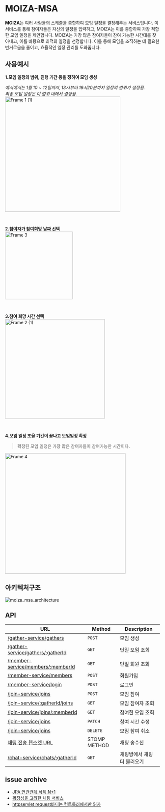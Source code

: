 # MOIZA-MSA

**MOIZA**는 여러 사람들의 스케줄을 종합하여 모임 일정을 결정해주는 서비스입니다. 
이 서비스를 통해 참여자들은 자신의 일정을 입력하고, MOIZA는 이를 종합하여 가장 적합한 모임 일정을 제안합니다. 
MOIZA는 가장 많은 참여자들이 참여 가능한 시간대를 찾아내고, 이를 바탕으로 최적의 일정을 선정합니다.
이를 통해 모임을 조직하는 데 필요한 번거로움을 줄이고, 효율적인 일정 관리를 도와줍니다.

## 사용예시

**1.모임 일정의 범위, 진행 기간 등을 정하여 모임 생성**<br/>

_예시에서는 1월 10 ~ 12일까지, 13시부터 19시20분까지 일정의 범위가 설정됨._<br/>
_최종 모임 일정은 이 범위 내에서 결정됨._<br/>
<img width="375" alt="Frame 1 (1)" src="https://github.com/jzakka/MOIZA-MSA/assets/105845911/ffe13189-d7a7-4169-ac3a-a75f0fab344d">

<br/>

**2.참여자가 참여희망 날짜 선택**<br/>
<img width="220" alt="Frame 3" src="https://github.com/jzakka/MOIZA-MSA/assets/105845911/e698473c-ea99-4385-ab5f-cc25fa1e6bf3">

<br/>

**3.참여 희망 시간 선택**<br/>
<img width="324" alt="Frame 2 (1)" src="https://github.com/jzakka/MOIZA-MSA/assets/105845911/a9d02eab-a677-421f-b921-f6116fe534cf">

<br/>

**4.모임 일정 조율 기간이 끝나고 모임일정 확정**<br/>
> 확정된 모임 일정은 가장 많은 참여자들이 참여가능한 시간이다.
<img width="392" alt="Frame 4" src="https://github.com/jzakka/MOIZA-MSA/assets/105845911/d30e812b-faae-4db7-830e-8917325ccaf7">

## 아키텍처구조

![moiza_msa_architecture](https://github.com/jzakka/MOIZA-MSA/assets/105845911/b92d382a-694c-47bc-bb43-84fd4471b870)


## API

|**URL**|**Method**|**Description**|
|---|---|---|
|[/gather-service/gathers](https://github.com/jzakka/gather-service/blob/f762e6c84ae1777e6cb62c9f29a2873dc226ce8b/apidocs/CREATE.md)|`POST`|모임 생성|
|[/gather-service/gathers/:gatherId](https://github.com/jzakka/gather-service/blob/f762e6c84ae1777e6cb62c9f29a2873dc226ce8b/apidocs/GETGATHER.md)|`GET`|단일 모임 조회|
|[/member-service/members/:memberId](https://github.com/jzakka/member-service/blob/937661df2a70ed628d08e3e7c7fdbd3f2050e54b/apidocs/GETMEMBER.md)|`GET`|단일 회원 조회|
|[/member-service/members](https://github.com/jzakka/member-service/blob/937661df2a70ed628d08e3e7c7fdbd3f2050e54b/apidocs/SIGNUP.md)|`POST`|회원가입|
|[/member-service/login](https://github.com/jzakka/member-service/blob/937661df2a70ed628d08e3e7c7fdbd3f2050e54b/apidocs/LOGIN.md)|`POST`|로그인|
|[/join-service/joins](https://github.com/jzakka/join-service/blob/cd195222b18f449225ae5c57c36a90d91a6e83af/apidocs/JOIN.md)|`POST`|모임 참여|
|[/join-service/:gatherId/joins](https://github.com/jzakka/join-service/blob/cd195222b18f449225ae5c57c36a90d91a6e83af/apidocs/GETJOINS.md)|`GET`|모임 참여자 조회|
|[/join-service/joins/:memberId](https://github.com/jzakka/join-service/blob/cd195222b18f449225ae5c57c36a90d91a6e83af/apidocs/GETJOINEDGATHERS.md)|`GET`|참여한 모임 조회|
|[/join-service/joins](https://github.com/jzakka/join-service/blob/cd195222b18f449225ae5c57c36a90d91a6e83af/apidocs/CHANGETIME.md)|`PATCH`|참여 시간 수정|
|[/join-service/joins](https://github.com/jzakka/join-service/blob/cd195222b18f449225ae5c57c36a90d91a6e83af/apidocs/CANCELJOIN.md)|`DELETE`|모임 참여 취소|
|[채팅 전송 웹소켓 URL](https://github.com/jzakka/chat-service/blob/4673dbc6846d0585984faa1096f581534b5f8c7f/apidocs/SENDCHAT.md)|STOMP METHOD|채팅 송수신|
|[/chat-service/chats/:gatherId](https://github.com/jzakka/chat-service/blob/4673dbc6846d0585984faa1096f581534b5f8c7f/apidocs/SENDCHAT.md)|`GET`|채팅방에서 채팅 더 불러오기|

## issue archive

- [JPA 연관관계 삭제 N+1](https://velog.io/@mouse4786/JPA-%EC%97%B0%EA%B4%80%EA%B4%80%EA%B3%84%EA%B0%84-%EC%82%AD%EC%A0%9C-%EC%A3%BC%EC%9D%98%EC%A0%90)
- [확장성을 고려한 채팅 서비스](https://velog.io/@mouse4786/%EA%B0%9C%EC%9D%B8-%ED%94%84%EB%A1%9C%EC%A0%9D%ED%8A%B8-%EC%B1%84%ED%8C%85-%EC%84%9C%EB%B9%84%EC%8A%A4%EC%9D%98-%EA%B5%AC%ED%98%84)
- [httpservlet request바디는 컨트롤러에서만 읽자](https://velog.io/@mouse4786/%EA%B0%9C%EC%9D%B8-%ED%94%84%EB%A1%9C%EC%A0%9D%ED%8A%B8-mvc-%EC%9D%B8%ED%84%B0%EC%85%89%ED%84%B0)
